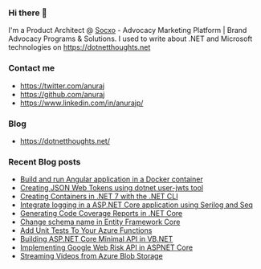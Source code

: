 ### Hi there 👋

I'm a Product Architect @ [Socxo](https://www.socxo.com/) - Advocacy Marketing Platform | Brand Advocacy Programs &amp; Solutions. I used to write about .NET and Microsoft technologies on https://dotnetthoughts.net

### Contact me
* https://twitter.com/anuraj
* https://github.com/anuraj
* https://www.linkedin.com/in/anurajp/

### Blog
* https://dotnetthoughts.net/

### Recent Blog posts
<!-- BLOGPOSTS:START -->
- [Build and run Angular application in a Docker container](https://dotnetthoughts.net/build-and-run-angular-application-in-a-docker-container/)
- [Creating JSON Web Tokens using dotnet user-jwts tool](https://dotnetthoughts.net/creating-jwt-using-dotnet-user-jwts/)
- [Creating Containers in .NET 7 with the .NET CLI](https://dotnetthoughts.net/creating-docker-containers-with-the-dotnet-cli/)
- [Integrate logging in a ASP.NET Core application using Serilog and Seq](https://dotnetthoughts.net/integrate-logging-in-a-asp.net-core-application-using-serilog-and-seq/)
- [Generating Code Coverage Reports in .NET Core](https://dotnetthoughts.net/generating-code-coverage-reports-in-dotnet-core/)
- [Change schema name in Entity Framework Core](https://dotnetthoughts.net/change-schema-name-in-entity-framework-core/)
- [Add Unit Tests To Your Azure Functions](https://dotnetthoughts.net/add-unit-tests-to-your-functions/)
- [Building ASP.NET Core Minimal API in VB.NET](https://dotnetthoughts.net/building-aspnetcore-minimal-api-in-vbnet/)
- [Implementing Google Web Risk API in ASPNET Core](https://dotnetthoughts.net/implementing-google-webrisk-aspi-in-aspnetcore/)
- [Streaming Videos from Azure Blob Storage](https://dotnetthoughts.net/streaming-videos-from-azure-blob-storage/)
<!-- BLOGPOSTS:END -->
